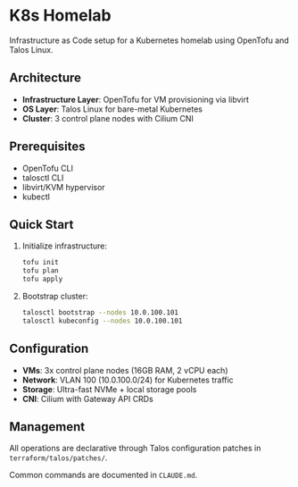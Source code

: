 # K8s Homelab

Infrastructure as Code setup for a Kubernetes homelab using OpenTofu and Talos Linux.

## Architecture

- **Infrastructure Layer**: OpenTofu for VM provisioning via libvirt
- **OS Layer**: Talos Linux for bare-metal Kubernetes
- **Cluster**: 3 control plane nodes with Cilium CNI

## Prerequisites

- OpenTofu CLI
- talosctl CLI
- libvirt/KVM hypervisor
- kubectl

## Quick Start

1. Initialize infrastructure:
   ```bash
   tofu init
   tofu plan
   tofu apply
   ```

2. Bootstrap cluster:
   ```bash
   talosctl bootstrap --nodes 10.0.100.101
   talosctl kubeconfig --nodes 10.0.100.101
   ```

## Configuration

- **VMs**: 3x control plane nodes (16GB RAM, 2 vCPU each)
- **Network**: VLAN 100 (10.0.100.0/24) for Kubernetes traffic
- **Storage**: Ultra-fast NVMe + local storage pools
- **CNI**: Cilium with Gateway API CRDs

## Management

All operations are declarative through Talos configuration patches in `terraform/talos/patches/`.

Common commands are documented in `CLAUDE.md`.